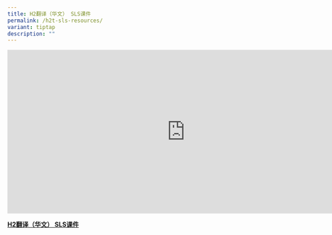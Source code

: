 ```yaml
---
title: H2翻译（华文） SLS课件
permalink: /h2t-sls-resources/
variant: tiptap
description: ""
---
```

<div class="iframe-wrapper">
<iframe height="370" width="800" allowfullscreen="true" frameborder="0" src="https://docs.google.com/spreadsheets/d/e/2PACX-1vQSP9mcQY9RQffZUWb4AxyJF7e7DYOKp7SZRbFXZWER6tUuPAbjq2dRg7LZJ_OV21SVKZKDe8BewBXq/pubhtml?gid=0&amp;range=A1:D15&amp;single=false&amp;widget=false&amp;headers=false&amp;chrome=false&amp;"></iframe>
</div>
<p><strong><a href="https://docs.google.com/spreadsheets/d/e/2PACX-1vQSP9mcQY9RQffZUWb4AxyJF7e7DYOKp7SZRbFXZWER6tUuPAbjq2dRg7LZJ_OV21SVKZKDe8BewBXq/pub?output=pdf" rel="noopener noreferrer nofollow" target="_blank">H2翻译（华文） SLS课件</a></strong>
</p>
<p></p>